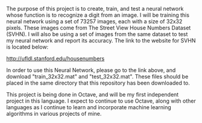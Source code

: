 The purpose of this project is to create, train, and test a neural network whose function is to recognize a digit from an image. I will be training this neural network using a set of 73257 images, each with a size of 32x32 pixels. These images come from The Street View House Numbers Dataset (SVHN). I will also be using a set of images from the same dataset to test my neural network and report its accuracy. The link to the website for SVHN is located below:

http://ufldl.stanford.edu/housenumbers

In order to use this Neural Network, please go to the link above, and download "train_32x32.mat" and "test_32x32.mat". These files should be placed in the same directory that this repository has been downloaded to.

This project is being done in Octave, and will be my first independent project in this language. I expect to continue to use Octave, along with other languages as I continue to learn and incorporate machine learning algorithms in various projects of mine.
